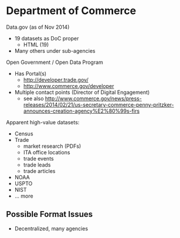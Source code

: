 # Department of Commerce 

Data.gov (as of Nov 2014)
* 19 datasets as DoC proper 
  - HTML (19)
* Many others under sub-agencies

Open Government / Open Data Program
* Has Portal(s) 
  - http://developer.trade.gov/
  - http://www.commerce.gov/developer
* Multiple contact points (Director of Digital Engagement)
  - see also http://www.commerce.gov/news/press-releases/2014/02/21/us-secretary-commerce-penny-pritzker-announces-creation-agency%E2%80%99s-firs

Apparent high-value datasets:
* Census
* Trade
  - market research (PDFs)
  - ITA office locations
  - trade events
  - trade leads
  - trade articles
* NOAA
* USPTO
* NIST
* ... more

## Possible Format Issues
* Decentralized, many agencies
